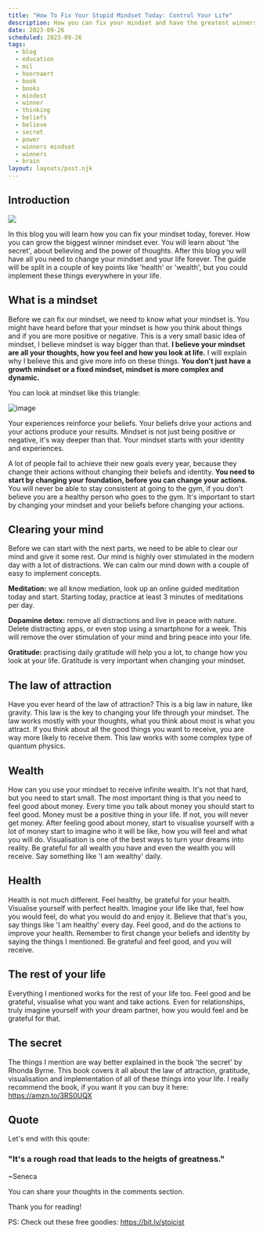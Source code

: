 ```yaml
---
title: "How To Fix Your Stupid Mindset Today: Control Your Life"
description: How you can fix your mindset and have the greatest winners mindset possible.
date: 2023-09-26
scheduled: 2023-09-26
tags:
  - blog
  - education
  - mil
  - hoornaert
  - book
  - books
  - mindest
  - winner
  - thinking
  - beliefs
  - believe
  - secret
  - power
  - winners mindset
  - winners
  - brain
layout: layouts/post.njk
---
```

## Introduction
**![](https://lh3.googleusercontent.com/k3zs0mdQyRuT9zcfJOXe8MZHStRw0aePzMdV8ufJg1rk2GdzkZsk9tu97KdBsrRKYw10Lx1ti4lU04sNjznx2i7yxoaHtF78eB4tuJjR_g7e4xLvonoMvHnL-_F7-HXY-d8_YVAh9grtd1AUhzSixpo)**

In this blog you will learn how you can fix your mindset today, forever. How you can grow the biggest winner mindset ever. You will learn about 'the secret', about believing and the power of thoughts. After this blog you will have all you need to change your mindset and your life forever. The guide will be split in a couple of key points like 'health' or 'wealth', but you could implement these things everywhere in your life.

## What is a mindset

Before we can fix our mindset, we need to know what your mindset is.
You might have heard before that your mindset is how you think about things and if you are more positive or negative. This is a very small basic idea of mindset, I believe mindset is way bigger than that. **I believe your mindset are all your thoughts, how you feel and how you look at life.** I will explain why I believe this and give more info on these things. **You don't just have a growth mindset or a fixed mindset, mindset is more complex and dynamic.**

You can look at mindset like this triangle:

![image](https://github.com/Kiog-Aser/basicblog/assets/67959430/36b3621f-e368-4a59-9271-cd9e5758ad47)

Your experiences reinforce your beliefs. Your beliefs drive your actions and your actions produce your results. Mindset is not just being positive or negative, it's way deeper than that. Your mindset starts with your identity and experiences. 

A lot of people fail to achieve their new goals every year, because they change their actions without changing their beliefs and identity. **You need to start by changing your foundation, before you can change your actions.** You will never be able to stay consistent at going to the gym, if you don't believe you are a healthy person who goes to the gym. It's important to start by changing your mindset and your beliefs before changing your actions.

## Clearing your mind

Before we can start with the next parts, we need to be able to clear our mind and give it some rest. Our mind is highly over stimulated in the modern day with a lot of distractions. We can calm our mind down with a couple of easy to implement concepts. 

**Meditation:** we all know mediation, look up an online guided meditation today and start. Starting today, practice at least 3 minutes of meditations per day.

**Dopamine detox:** remove all distractions and live in peace with nature. Delete distracting apps, or even stop using a smartphone for a week. This will remove the over stimulation of your mind and bring peace into your life.

**Gratitude:** practising daily gratitude will help you a lot, to change how you look at your life. Gratitude is very important when changing your mindset.

## The law of attraction

Have you ever heard of the law of attraction? This is a big law in nature, like gravity. This law is the key to changing your life through your mindset. The law works mostly with your thoughts, what you think about most is what you attract. If you think about all the good things you want to receive, you are way more likely to receive them. This law works with some complex type of quantum physics. 

## Wealth

How can you use your mindset to receive infinite wealth. It's not that hard, but you need to start small. The most important thing is that you need to feel good about money. Every time you talk about money you should start to feel good. Money must be a positive thing in your life. If not, you will never get money. After feeling good about money, start to visualise yourself with a lot of money start to imagine who it will be like, how you will feel and what you will do. Visualisation is one of the best ways to turn your dreams into reality. Be grateful for all wealth you have and even the wealth you will receive. Say something like 'I am wealthy' daily.

## Health

Health is not much different. Feel healthy, be grateful for your health. Visualise yourself with perfect health. Imagine your life like that, feel how you would feel, do what you would do and enjoy it. Believe that that's you, say things like 'I am healthy' every day. Feel good, and do the actions to improve your health. Remember to first change your beliefs and identity by saying the things I mentioned. Be grateful and feel good, and you will receive.

## The rest of your life

Everything I mentioned works for the rest of your life too. Feel good and be grateful, visualise what you want and take actions. Even for relationships, truly imagine yourself with your dream partner, how you would feel and be grateful for that. 

## The secret

The things I mention are way better explained in the book 'the secret' by Rhonda Byrne. This book covers it all about the law of attraction, gratitude, visualisation and implementation of all of these things into your life. I really recommend the book, if you want it you can buy it here: https://amzn.to/3RS0UQX

## Quote

Let's end with this qoute:

### "It's a rough road that leads to the heigts of greatness."  
~Seneca

You can share your thoughts in the comments section. 

Thank you for reading!

PS: Check out these free goodies: https://bit.ly/stoicist 
